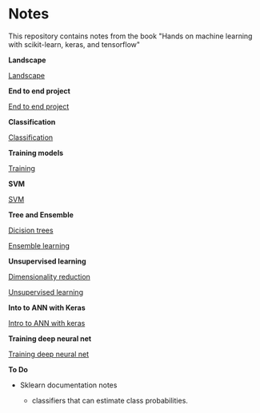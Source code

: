 # Notes 

This repository contains notes from the book "Hands on machine learning with scikit-learn, keras, and tensorflow"

**Landscape**

[Landscape](./chapters/landscape.md)

**End to end project**

[End to end project](./chapters/end-to-end.md)


**Classification**

[Classification](./chapters/classification.md)

**Training models**

[Training](./chapters/training.md)

**SVM**

[SVM](./chapters/svm.md)

**Tree and Ensemble**

[Dicision trees](./chapters/tree.md)

[Ensemble learning](./chapters/ensemble.md)

**Unsupervised learning**

[Dimensionality reduction](./chapters/dimension_reduction.md)

[Unsupervised learning](./chapters/unsupervised.md)

**Into to ANN with Keras**

[Intro to ANN with keras](./chapters/intro_to_ann.md)

**Training deep neural net**

[Training deep neural net](./chapters/training_deep_nn.md)

**To Do**

* Sklearn documentation notes
  
  * classifiers that can estimate class probabilities. 